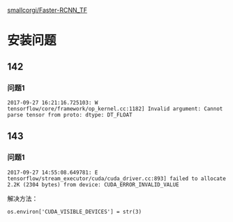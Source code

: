 [smallcorgi/Faster-RCNN_TF](https://github.com/smallcorgi/Faster-RCNN_TF)

# 安装问题
## 142
### 问题1
```
2017-09-27 16:21:16.725103: W tensorflow/core/framework/op_kernel.cc:1182] Invalid argument: Cannot parse tensor from proto: dtype: DT_FLOAT
```



## 143
### 问题1
``` 
2017-09-27 14:55:08.649781: E tensorflow/stream_executor/cuda/cuda_driver.cc:893] failed to allocate 2.2K (2304 bytes) from device: CUDA_ERROR_INVALID_VALUE
```
解决方法：
```
os.environ['CUDA_VISIBLE_DEVICES'] = str(3)
```